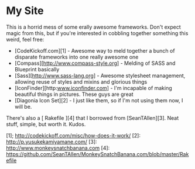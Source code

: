 My Site
=======

This is a horrid mess of some erally awesome frameworks.  Don't expect magic
from this, but if you're interested in cobbling together something this weird,
feel free:

* [CodeKickoff.com][1] - Awesome way to meld together a bunch of disparate frameworks
into one really awesome one
* [Compass][http://www.compass-style.org] - Melding of SASS and Blueprint
  basically
* [Sass][http://www.sass-lang.org] - Awesome stylesheet management, allowing
  reuse of styles and mixins and glorious things
* [IconFinder][http:www.iconfinder.com] - I'm incapable of making beautiful
  things in pictures.  These guys are great
* [Diagonia Icon Set][2] - I just like them, so if I'm not using them now,
  I will be.

There's also a [ Rakefile ][4] that I borrowed from [SeanTAllen][3].  Neat stuff,
simple, but worth it.  Kudos.

[1]; http://codekickoff.com/misc/how-does-it-work/
[2]: http://p.yusukekamiyamane.com/
[3]: http://www.monkeysnatchbanana.com
[4]: https://github.com/SeanTAllen/MonkeySnatchBanana.com/blob/master/Rakefile
